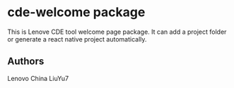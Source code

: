 # cde-welcome package

This is Lenove CDE tool welcome page package. It can add a project folder or generate a react native project automatically.

## Authors

Lenovo China LiuYu7
